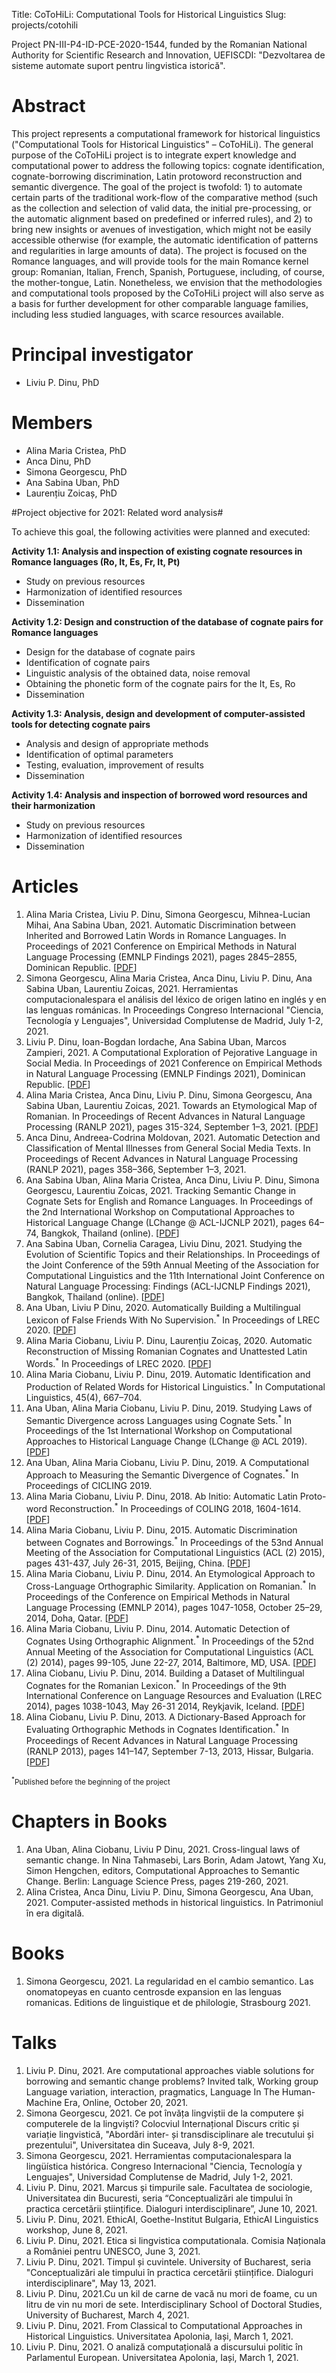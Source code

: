 Title: CoToHiLi: Computational Tools for Historical Linguistics 
Slug: projects/cotohili

Project PN-III-P4-ID-PCE-2020-1544, funded by the Romanian National Authority for Scientific Research and Innovation, UEFISCDI: "Dezvoltarea de sisteme automate suport pentru lingvistica istorică".

# Abstract

This project represents a computational framework for historical linguistics ("Computational Tools for Historical Linguistics" – CoToHiLi). The general purpose of the CoToHiLi project is to integrate expert knowledge and computational power to address the following topics: cognate identification, cognate-borrowing discrimination, Latin protoword
reconstruction and semantic divergence. The goal of the project is twofold: 1) to automate certain parts of the traditional work-flow of the comparative method (such as the collection and selection of valid data, the initial pre-processing, or the automatic alignment based on predefined or inferred rules), and 2) to bring new insights or avenues of investigation, which might not be easily accessible otherwise (for example, the automatic identification of patterns and regularities in large amounts of data). The project is focused on the Romance languages, and will provide tools for the main Romance kernel group: Romanian, Italian, French, Spanish, Portuguese, including, of course, the mother-tongue, Latin. Nonetheless, we envision that the methodologies and computational tools proposed by the CoToHiLi project will also serve as a basis for further development for other comparable language families, including less studied languages, with scarce resources available.

# Principal investigator

- Liviu P. Dinu, PhD

# Members

- Alina Maria Cristea, PhD
- Anca Dinu, PhD
- Simona Georgescu, PhD
- Ana Sabina Uban, PhD
- Laurențiu Zoicaș, PhD

#Project objective for 2021: Related word analysis#

To achieve this goal, the following activities were planned and executed:

**Activity 1.1: Analysis and inspection of existing cognate resources in Romance languages ​​(Ro, It, Es, Fr, It, Pt)**

- Study on previous resources
- Harmonization of identified resources
- Dissemination

**Activity 1.2: Design and construction of the database of cognate pairs for Romance languages**

- Design for the database of cognate pairs
- Identification of cognate pairs
- Linguistic analysis of the obtained data, noise removal
- Obtaining the phonetic form of the cognate pairs for the It, Es, Ro
- Dissemination

**Activity 1.3: Analysis, design and development of computer-assisted tools for detecting cognate pairs**

- Analysis and design of appropriate methods
- Identification of optimal parameters
- Testing, evaluation, improvement of results
- Dissemination

**Activity 1.4: Analysis and inspection of borrowed word resources and their harmonization**

- Study on previous resources
- Harmonization of identified resources
- Dissemination

# Articles

1. Alina Maria Cristea, Liviu P. Dinu, Simona Georgescu, Mihnea-Lucian Mihai, Ana Sabina Uban, 2021.
   Automatic Discrimination between Inherited and Borrowed Latin Words in Romance Languages.
   In Proceedings of 2021 Conference on Empirical Methods in Natural Language Processing (EMNLP Findings 2021), pages 2845–2855, Dominican Republic.
   [[PDF](https://aclanthology.org/2021.findings-emnlp.243.pdf)]
2. Simona Georgescu, Alina Maria Cristea, Anca Dinu, Liviu P. Dinu, Ana Sabina Uban, Laurentiu Zoicas, 2021.
   Herramientas computacionalespara el análisis del léxico de origen latino en inglés y en las lenguas románicas.
   In Proceedings Congreso Internacional "Ciencia, Tecnología y Lenguajes", Universidad Complutense de Madrid, July 1-2, 2021.
3. Liviu P. Dinu, Ioan-Bogdan Iordache, Ana Sabina Uban, Marcos Zampieri, 2021.
   A Computational Exploration of Pejorative Language in Social Media.
   In Proceedings of 2021 Conference on Empirical Methods in Natural Language Processing (EMNLP Findings 2021), Dominican Republic.
   [[PDF](https://aclanthology.org/2021.findings-emnlp.296.pdf)]
4. Alina Maria Cristea, Anca Dinu, Liviu P. Dinu, Simona Georgescu, Ana Sabina Uban, Laurentiu Zoicas, 2021.
   Towards an Etymological Map of Romanian.
   In Proceedings of Recent Advances in Natural Language Processing (RANLP 2021), pages 315-324, September 1–3, 2021.
   [[PDF](https://aclanthology.org/2021.ranlp-main.37.pdf)]
5. Anca Dinu, Andreea-Codrina Moldovan, 2021.
   Automatic Detection and Classification of Mental Illnesses from General Social Media Texts.
   In Proceedings of Recent Advances in Natural Language Processing (RANLP 2021), pages 358–366, September 1–3, 2021.
6. Ana Sabina Uban, Alina Maria Cristea, Anca Dinu, Liviu P. Dinu, Simona Georgescu, Laurentiu Zoicas, 2021.
   Tracking Semantic Change in Cognate Sets for English and Romance Languages.
   In Proceedings of the 2nd International Workshop on Computational Approaches to Historical Language Change (LChange @ ACL-IJCNLP 2021), pages 64–74, Bangkok, Thailand (online).
   [[PDF](https://aclanthology.org/2021.lchange-1.9.pdf)]
7. Ana Sabina Uban, Cornelia Caragea, Liviu Dinu, 2021.
   Studying the Evolution of Scientific Topics and their Relationships.
   In Proceedings of the Joint Conference of the 59th Annual Meeting of the Association for Computational Linguistics and the 11th International Joint Conference on Natural Language Processing: Findings (ACL-IJCNLP Findings 2021), Bangkok, Thailand (online).
   [[PDF](https://aclanthology.org/2021.findings-acl.167.pdf)]
8. Ana Uban, Liviu P Dinu, 2020.
   Automatically Building a Multilingual Lexicon of False Friends With No Supervision.<sup>*</sup>
   In Proceedings of LREC 2020.
   [[PDF](https://aclanthology.org/2020.lrec-1.367.pdf)]
9. Alina Maria Ciobanu, Liviu P. Dinu, Laurențiu Zoicaș, 2020.
   Automatic Reconstruction of Missing Romanian Cognates and Unattested Latin Words.<sup>*</sup>
   In Proceedings of LREC 2020.
   [[PDF](https://aclanthology.org/2020.lrec-1.394.pdf)]
10. Alina Maria Ciobanu, Liviu P. Dinu, 2019.
   Automatic Identification and Production of Related Words for Historical Linguistics.<sup>*</sup>
   In Computational Linguistics, 45(4), 667–704.
11. Ana Uban, Alina Maria Ciobanu, Liviu P. Dinu, 2019.
   Studying Laws of Semantic Divergence across Languages using Cognate Sets.<sup>*</sup>
   In Proceedings of the 1st International Workshop on Computational Approaches to Historical Language Change (LChange @ ACL 2019).
   [[PDF](https://aclanthology.org/W19-4720.pdf)]
12. Ana Uban, Alina Maria Ciobanu, Liviu P. Dinu, 2019.
   A Computational Approach to Measuring the Semantic Divergence of Cognates.<sup>*</sup>
   In Proceedings of CICLING 2019.
13. Alina Maria Ciobanu, Liviu P. Dinu, 2018.
   Ab Initio: Automatic Latin Proto-word Reconstruction.<sup>*</sup>
   In Proceedings of COLING 2018, 1604-1614.
   [[PDF](https://aclanthology.org/C18-1136.pdf)]
14. Alina Maria Ciobanu, Liviu P. Dinu, 2015.
   Automatic Discrimination between Cognates and Borrowings.<sup>*</sup>
   In Proceedings of the 53nd Annual Meeting of the Association for Computational Linguistics (ACL (2) 2015), pages 431-437, July 26-31, 2015, Beijing, China.
   [[PDF](https://aclanthology.org/P15-2071.pdf)]
15. Alina Maria Ciobanu, Liviu P. Dinu, 2014.
   An Etymological Approach to Cross-Language Orthographic Similarity. Application on Romanian.<sup>*</sup>
   In Proceedings of the Conference on Empirical Methods in Natural Language Processing (EMNLP 2014), pages 1047-1058, October 25–29, 2014, Doha, Qatar.
   [[PDF](https://aclanthology.org/D14-1112.pdf)]
16. Alina Maria Ciobanu, Liviu P. Dinu, 2014.
   Automatic Detection of Cognates Using Orthographic Alignment.<sup>*</sup>
   In Proceedings of the 52nd Annual Meeting of the Association for Computational Linguistics (ACL (2) 2014), pages 99-105, June 22-27, 2014, Baltimore, MD, USA.
   [[PDF](https://aclanthology.org/P14-2017.pdf)]
17. Alina Ciobanu,  Liviu P. Dinu, 2014.
   Building a Dataset of Multilingual Cognates for the Romanian Lexicon.<sup>*</sup>
   In Proceedings of the 9th International Conference on Language Resources and Evaluation (LREC 2014), pages 1038-1043, May 26-31 2014, Reykjavik, Iceland.
   [[PDF](http://www.lrec-conf.org/proceedings/lrec2014/pdf/175_Paper.pdf)]
18. Alina Ciobanu,  Liviu P. Dinu, 2013.
  A Dictionary-Based Approach for Evaluating Orthographic Methods in Cognates Identiﬁcation.<sup>*</sup>
  In Proceedings of Recent Advances in Natural Language Processing (RANLP 2013), pages 141–147, September 7-13, 2013, Hissar, Bulgaria.
  [[PDF](https://aclanthology.org/R13-1019.pdf)]

<sub><sup>*</sup>Published before the beginning of the project</sub>

# Chapters in Books #

1. Ana Uban, Alina Ciobanu, Liviu P Dinu, 2021.
  Cross-lingual laws of semantic change.
  In Nina Tahmasebi, Lars Borin, Adam Jatowt, Yang Xu, Simon Hengchen, editors, Computational Approaches to Semantic Change. Berlin: Language Science Press, pages 219-260, 2021.
2. Alina Cristea, Anca Dinu, Liviu P. Dinu, Simona Georgescu, Ana Uban, 2021. Computer-assisted methods in historical linguistics.
  In Patrimoniul în era digitală.

# Books #

1. Simona Georgescu, 2021. La regularidad en el cambio semantico. Las onomatopeyas en cuanto centrosde expansion en las lenguas romanicas. Editions de linguistique et de philologie, Strasbourg 2021.


# Talks

1. Liviu P. Dinu, 2021. Are computational approaches viable solutions for borrowing and semantic change problems? Invited talk, Working group Language variation, interaction, pragmatics, Language In The Human-Machine Era, Online, October 20, 2021.
2. Simona Georgescu, 2021. Ce pot învăța lingviștii de la computere și computerele de la lingviști? Colocviul Internațional Discurs critic și variație lingvistică, "Abordări inter- și transdisciplinare ale trecutului și prezentului", Universitatea din Suceava, July 8-9, 2021.
3. Simona Georgescu, 2021. Herramientas computacionalespara la lingüística histórica. Congreso Internacional "Ciencia, Tecnología y Lenguajes", Universidad Complutense de Madrid, July 1-2, 2021.
4. Liviu P. Dinu, 2021. Marcus și timpurile sale. Facultatea de sociologie, Universitatea din Bucuresti, seria “Conceptualizări ale timpului în practica cercetării științifice. Dialoguri interdisciplinare”, June 10, 2021.
5. Liviu P. Dinu, 2021. EthicAI, Goethe-Institut Bulgaria, EthicAI Linguistics workshop, June 8, 2021.
6. Liviu P. Dinu, 2021. Etica si lingvistica computationala. Comisia Naționala a României pentru UNESCO, June 3, 2021.
7. Liviu P. Dinu, 2021. Timpul și cuvintele. University of Bucharest, seria "Conceptualizări ale timpului în practica cercetării științifice. Dialoguri interdisciplinare", May 13, 2021.
8. Liviu P. Dinu, 2021.Cu un kil de carne de vacă nu mori de foame, cu un litru de vin nu mori de sete. Interdisciplinary School of Doctoral Studies, University of Bucharest, March 4, 2021.
10. Liviu P. Dinu, 2021. From Classical to Computational Approaches in Historical Linguistics. Universitatea Apolonia, Iași, March 1, 2021.
11. Liviu P. Dinu, 2021. O analiză computațională a discursului politic în Parlamentul European. Universitatea Apolonia, Iași, March 1, 2021.
